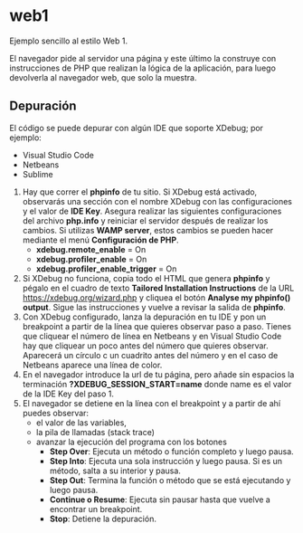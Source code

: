 # web1
Ejemplo sencillo al estilo Web 1.

El navegador pide al servidor una página y este último la construye con
instrucciones de PHP que realizan la lógica de la aplicación, para luego
devolverla al navegador web, que solo la muestra.
## Depuración
El código se puede depurar con algún IDE que soporte XDebug; por ejemplo:
  - Visual Studio Code
  - Netbeans
  - Sublime
1. Hay que correr el **phpinfo** de tu sitio. Si XDebug está activado,
  observarás una sección con el nombre XDebug con las configuraciones y el
  valor de **IDE Key**. Asegura realizar las siguientes configuraciones
  del archivo **php.info** y reiniciar el servidor después de realizar los
  cambios. Si utilizas **WAMP server**, estos cambios se pueden hacer
  mediante el menú **Configuración de PHP**.
    - **xdebug.remote_enable** = On
    - **xdebug.profiler_enable** = On
    - **xdebug.profiler_enable_trigger** = On
2. Si XDebug no funciona, copia todo el HTML que genera **phpinfo** y
  pégalo en el cuadro de texto **Tailored Installation Instructions** de
  la URL https://xdebug.org/wizard.php y cliquea el botón
  **Analyse my phpinfo() output**. Sigue las instrucciones y vuelve a
  revisar la salida de **phpinfo**.
3. Con XDebug configurado, lanza la depuración en tu IDE y pon un
  breakpoint a partir de la línea que quieres observar paso a paso. Tienes
  que cliquear el número de línea en Netbeans y en Visual Studio Code hay
  que cliquear un poco antes del número que quieres observar. Aparecerá
  un círculo c un cuadrito antes del número y en el caso de Netbeans
  aparece una línea de color.
4. En el navegador introduce la url de tu página, pero añade sin espacios
  la terminación **?XDEBUG_SESSION_START=name** donde name es el valor de
  la IDE Key del paso 1.
5. El navegador se detiene en la línea con el breakpoint y a partir de ahí
  puedes observar:
    - el valor de las variables,
    - la pila de llamadas (stack trace)
    - avanzar la ejecución del programa con los botones
      - **Step Over**: Ejecuta un método o función completo y luego pausa.
      - **Step Into**: Ejecuta una sola instrucción y luego pausa. Si es
        un método, salta a su interior y pausa.
      - **Step Out**: Termina la función o método que se está ejecutando y
        luego pausa.
      - **Continue o Resume**: Ejecuta sin pausar hasta que vuelve a
        encontrar un breakpoint.
      - **Stop**: Detiene la depuración.